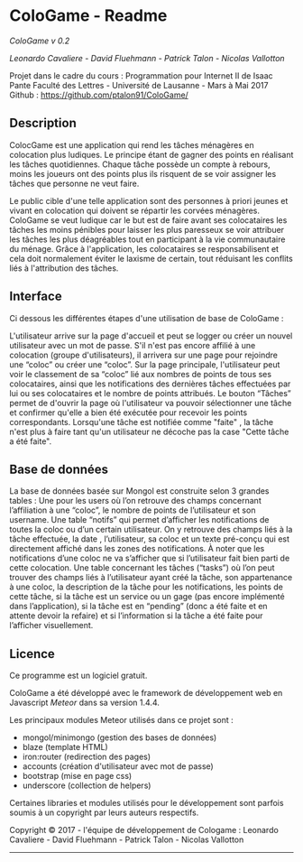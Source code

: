 # ColoGame - Readme
*ColoGame v 0.2*

*Leonardo Cavaliere - David Fluehmann - Patrick Talon - Nicolas Vallotton*  

Projet dans le cadre du cours : Programmation pour Internet II de Isaac Pante
Faculté des Lettres - Université de Lausanne - Mars à Mai 2017
Github : https://github.com/ptalon91/ColoGame/

Description
------------
ColocGame est une application qui rend les tâches ménagères en colocation plus ludiques. Le principe étant de gagner des points en réalisant les tâches quotidiennes. Chaque tâche possède un compte à rebours, moins les joueurs ont des points plus ils risquent de se voir assigner les tâches que personne ne veut faire.  

Le public cible d'une telle application sont des personnes à priori jeunes et vivant en colocation qui doivent se répartir les corvées ménagères. ColoGame se veut ludique car le but est de faire avant ses colocataires les tâches les moins pénibles pour laisser les plus paresseux se voir attribuer les tâches les plus déagréables tout en participant à la vie communautaire du ménage. Grâce à l'application, les colocataires se responsabilisent et cela doit normalement éviter le laxisme de certain, tout réduisant les conflits liés à l'attribution des tâches.

Interface
------------
Ci dessous les différentes étapes d'une utilisation de base de ColoGame :

L'utilisateur arrive sur la page d'accueil et peut se logger ou créer un nouvel utilisateur avec un mot de passe.
S'il n'est pas encore affilié à une colocation (groupe d'utilisateurs), il arrivera sur une page pour rejoindre une “coloc” ou créer une “coloc”.
Sur la page principale, l'utilisateur peut voir le classement de sa “coloc” lié aux nombres de points de tous ses colocataires, ainsi que les notifications des dernières tâches effectuées par lui ou ses colocataires et le nombre de points attribués.
Le bouton “Tâches” permet de d'ouvrir la page où l'utilisateur va pouvoir sélectionner une tâche et confirmer qu'elle a bien été exécutée pour recevoir les points correspondants. Lorsqu'une tâche est notifiée comme "faite" , la tâche n'est plus à faire tant qu'un utilisateur ne décoche pas la case "Cette tâche a été faite".

Base de données
------------
La base de données basée sur Mongol est construite selon 3 grandes tables :
Une pour les users où l’on retrouve des champs concernant l’affiliation à une “coloc”, le nombre de points de l’utilisateur et son username.
Une table “notifs” qui permet d’afficher les notifications de toutes la coloc ou d’un certain utilisateur. On y retrouve des champs liés à la tâche effectuée, la date , l’utilisateur, sa coloc et un texte pré-conçu qui est directement affiché dans les zones des notifications. À noter que les notifications d’une coloc ne va s’afficher que si l’utilisateur fait bien parti de cette colocation.
Une table concernant les tâches (“tasks”) où l’on peut trouver des champs liés à l’utilisateur ayant créé la tâche, son appartenance à une coloc, la description de la tâche pour les notifications, les points de cette tâche, si la tâche est un service ou un gage (pas encore implémenté dans l’application), si la tâche est en “pending” (donc  a été faite et en attente devoir la refaire) et si l’information si la tâche a été faite pour l’afficher visuellement.


Licence
------------
Ce programme est un logiciel gratuit.

ColoGame a été développé avec le framework de développement web en Javascript *Meteor* dans sa version 1.4.4.  

  Les principaux modules Meteor utilisés dans ce projet sont :
  - mongol/minimongo (gestion des bases de données)
  - blaze (template HTML)
  - iron:router (redirection des pages)
  - accounts (création d'utilisateur avec mot de passe)
  - bootstrap (mise en page css)
  - underscore (collection de helpers)

Certaines libraries et modules utilisés pour le développement sont parfois soumis à un copyright par leurs auteurs respectifs.

Copyright © 2017 - l'équipe de développement de Cologame : Leonardo Cavaliere - David Fluehmann - Patrick Talon - Nicolas Vallotton





---------
